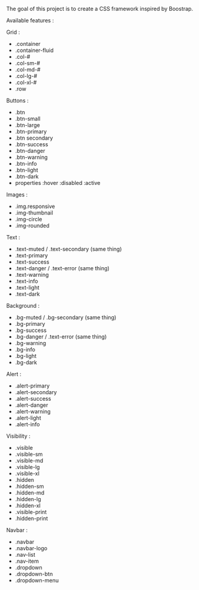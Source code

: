 The goal of this project is to create a CSS framework inspired by Boostrap.

Available features :

Grid :
- .container
- .container-fluid
- .col-#
- .col-sm-#
- .col-md-#
- .col-lg-#
- .col-xl-#
- .row

Buttons :
- .btn
- .btn-small
- .btn-large
- .btn-primary
- .btn secondary
- .btn-success
- .btn-danger
- .btn-warning
- .btn-info
- .btn-light
- .btn-dark
- properties :hover :disabled :active

Images :
- .img.responsive
- .img-thumbnail
- .img-circle
- .img-rounded

Text :
- .text-muted / .text-secondary (same thing)
- .text-primary
- .text-success
- .text-danger / .text-error (same thing)
- .text-warning
- .text-info
- .text-light
- .text-dark

Background :
- .bg-muted / .bg-secondary (same thing)
- .bg-primary
- .bg-success
- .bg-danger / .text-error (same thing)
- .bg-warning
- .bg-info
- .bg-light
- .bg-dark

Alert :
- .alert-primary
- .alert-secondary
- .alert-success
- .alert-danger
- .alert-warning
- .alert-light
- .alert-info

Visibility :
- .visible
- .visible-sm
- .visible-md
- .visible-lg
- .visible-xl
- .hidden
- .hidden-sm
- .hidden-md
- .hidden-lg
- .hidden-xl
- .visible-print
- .hidden-print

Navbar :
- .navbar
- .navbar-logo
- .nav-list
- .nav-item
- .dropdown
- .dropdown-btn
- .dropdown-menu